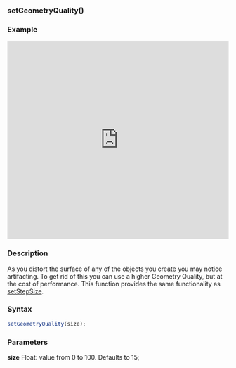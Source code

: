 ### setGeometryQuality()

### Example

<iframe width="100%" height="450px" src="https://shaderpark.netlify.com/sculpture/-M2ahRQDBS1m-iOReXov?example=true&embed=true" frameborder="0"></iframe>

### Description

As you distort the surface of any of the objects you create you may notice artifacting. To get rid of this you can use a higher Geometry Quality, but at the cost of performance. This function provides the same functionality as [setStepSize](/references-js/global-settings/setStepSize.html).


### Syntax
```js
setGeometryQuality(size);
```

### Parameters
**size** Float: value from 0 to 100. Defaults to 15;